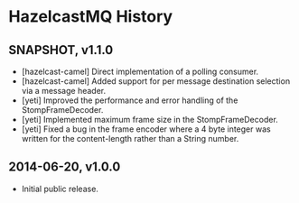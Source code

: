 # HazelcastMQ History

## SNAPSHOT, v1.1.0

- [hazelcast-camel] Direct implementation of a polling consumer.
- [hazelcast-camel] Added support for per message destination selection via a 
message header.
- [yeti] Improved the performance and error handling of the StompFrameDecoder.
- [yeti] Implemented maximum frame size in the StompFrameDecoder.
- [yeti] Fixed a bug in the frame encoder where a 4 byte integer was written 
for the content-length rather than a String number.

## 2014-06-20, v1.0.0

- Initial public release.